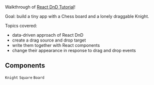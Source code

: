 Walkthrough of [React DnD Tutorial](http://react-dnd.github.io/react-dnd/docs-tutorial.html)!

Goal: build a tiny app with a Chess board and a lonely draggable Knight.

Topics covered:

+ data-driven approach of React DnD
+ create a drag source and drop target
+ write them together with React components
+ change their appearance in response to drag and drop events

## Components

`Knight`
`Square`
`Board`
